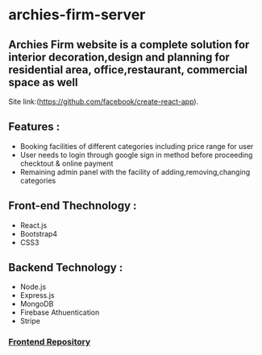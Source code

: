 # archies-firm-server

## Archies Firm website is a complete solution for interior decoration,design and planning for residential area, office,restaurant, commercial space as well

Site link:(https://github.com/facebook/create-react-app).

## Features :
- Booking facilities of different categories including price range for user
- User needs to login through google sign in method before proceeding checktout & online payment 
- Remaining admin panel with the facility of adding,removing,changing categories

## Front-end Thechnology :
  - React.js
  - Bootstrap4
  - CSS3
## Backend Technology :

  - Node.js
  - Express.js
  - MongoDB
  - Firebase Athuentication
  - Stripe

 ### [Frontend Repository](https://github.com/Rabeyahabiba/archies-firm-clientside)
